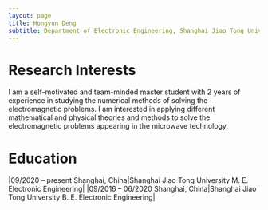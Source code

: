 ```yaml
---
layout: page
title: Hongyun Deng
subtitle: Department of Electronic Engineering, Shanghai Jiao Tong University, Shang hai, China
---
```

# Research Interests  
I am a self-motivated and team-minded master student with 2 years of experience in studying the 
numerical methods of solving the electromagnetic problems. I am interested in applying different 
mathematical and physical theories and methods to solve the electromagnetic problems appearing in 
the microwave technology.

# Education
|09/2020 – present  Shanghai, China|Shanghai Jiao Tong University  M. E. Electronic Engineering|
|09/2016 – 06/2020  Shanghai, China|Shanghai Jiao Tong University  B. E. Electronic Engineering|

